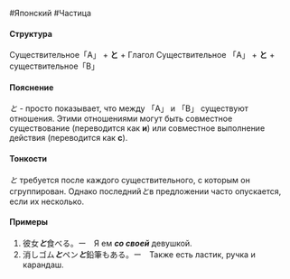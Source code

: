 #Японский #Частица 
#### Структура
Существительное「A」 + **と** + Глагол
Существительное 「A」 + **と** + cуществительное「B」
#### Пояснение
*と* -  просто показывает, что между 「A」 и 「B」 существуют отношения. Этими отношениями могут быть совместное существование (переводится как **и**) или совместное выполнение действия (переводится как **с**).
#### Тонкости
*と* требуется после каждого существительного, с которым он сгруппирован. Однако последний*と*в предложении часто опускается, если их несколько.
#### Примеры
1. 彼女***と***食べる。ー　Я ем ***со своей*** девушкой.
2. 消しゴム***と***ペン***と***鉛筆もある。ー　Также есть ластик, ручка и карандаш. 